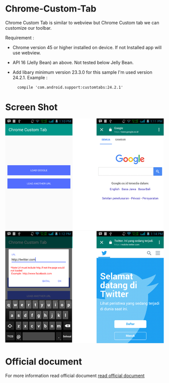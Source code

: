 # Chrome-Custom-Tab
Chrome Custom Tab is similar to webview but Chrome Custom tab we can customize our toolbar.

Requirement :
- Chrome version 45 or higher installed on device. If not Installed app will use webview.
- API 16 (Jelly Bean) an above. Not tested below Jelly Bean.
- Add libary minimum version 23.3.0 for this sample I'm used version 24.2.1. Example : 
  
    
        compile 'com.android.support:customtabs:24.2.1'

# Screen Shot

![Screenshot](https://github.com/Fiks33/Chrome-Custom-Tab/blob/master/screenshot/1-new.png)  ![Screenshot](https://github.com/Fiks33/Chrome-Custom-Tab/blob/master/screenshot/2-new.png)

        
        
# Official document
For more information read official document
[read official document](https://developer.chrome.com/multidevice/android/customtabs)

